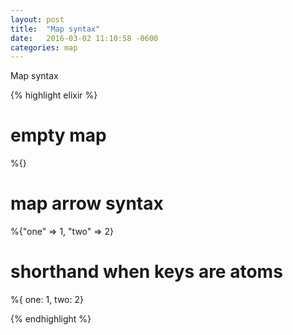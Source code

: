 ```yaml
---
layout: post
title:  "Map syntax"
date:   2016-03-02 11:10:58 -0600
categories: map
---
```

Map syntax

{% highlight elixir %}
# empty map
%{}

# map arrow syntax
%{"one" => 1, "two" => 2}

# shorthand when keys are atoms
%{ one: 1, two: 2}

{% endhighlight %}
